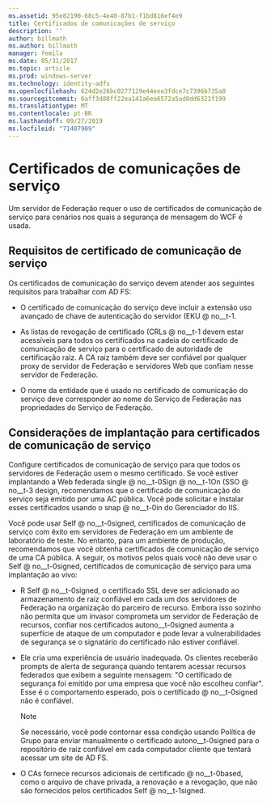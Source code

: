 ```yaml
---
ms.assetid: 95e82190-68c5-4e40-87b1-f1bd816ef4e9
title: Certificados de comunicações de serviço
description: ''
author: billmath
ms.author: billmath
manager: femila
ms.date: 05/31/2017
ms.topic: article
ms.prod: windows-server
ms.technology: identity-adfs
ms.openlocfilehash: 624d2e26bc0277129e44eee3fdce7c7396b735a0
ms.sourcegitcommit: 6aff3d88ff22ea141a6ea6572a5ad8dd6321f199
ms.translationtype: MT
ms.contentlocale: pt-BR
ms.lasthandoff: 09/27/2019
ms.locfileid: "71407909"
---
```

# <a name="service-communications-certificates"></a>Certificados de comunicações de serviço

Um servidor de Federação requer o uso de certificados de comunicação de serviço para cenários nos quais a segurança de mensagem do WCF é usada.  
  
## <a name="service-communication-certificate-requirements"></a>Requisitos de certificado de comunicação de serviço  
Os certificados de comunicação do serviço devem atender aos seguintes requisitos para trabalhar com AD FS:  
  
-   O certificado de comunicação do serviço deve incluir a extensão uso avançado de chave de autenticação do servidor \(EKU @ no__t-1.  
  
-   As listas de revogação de certificado \(CRLs @ no__t-1 devem estar acessíveis para todos os certificados na cadeia do certificado de comunicação de serviço para o certificado de autoridade de certificação raiz. A CA raiz também deve ser confiável por qualquer proxy de servidor de Federação e servidores Web que confiam nesse servidor de Federação.  
  
-   O nome da entidade que é usado no certificado de comunicação do serviço deve corresponder ao nome do Serviço de Federação nas propriedades do Serviço de Federação.  
  
## <a name="deployment-considerations-for-service-communication-certificates"></a>Considerações de implantação para certificados de comunicação de serviço  
Configure certificados de comunicação de serviço para que todos os servidores de Federação usem o mesmo certificado. Se você estiver implantando a Web federada single @ no__t-0Sign @ no__t-1On \(SSO @ no__t-3 design, recomendamos que o certificado de comunicação do serviço seja emitido por uma AC pública. Você pode solicitar e instalar esses certificados usando o snap @ no__t-0in do Gerenciador do IIS.  
  
Você pode usar Self @ no__t-0signed, certificados de comunicação de serviço com êxito em servidores de Federação em um ambiente de laboratório de teste. No entanto, para um ambiente de produção, recomendamos que você obtenha certificados de comunicação de serviço de uma CA pública. A seguir, os motivos pelos quais você não deve usar o Self @ no__t-0signed, certificados de comunicação de serviço para uma implantação ao vivo:  
  
-   R Self @ no__t-0signed, o certificado SSL deve ser adicionado ao armazenamento de raiz confiável em cada um dos servidores de Federação na organização do parceiro de recurso. Embora isso sozinho não permita que um invasor comprometa um servidor de Federação de recursos, confiar nos certificados autono__t-0signed aumenta a superfície de ataque de um computador e pode levar a vulnerabilidades de segurança se o signatário do certificado não estiver confiável.  
  
-   Ele cria uma experiência de usuário inadequada. Os clientes receberão prompts de alerta de segurança quando tentarem acessar recursos federados que exibem a seguinte mensagem: "O certificado de segurança foi emitido por uma empresa que você não escolheu confiar". Esse é o comportamento esperado, pois o certificado @ no__t-0signed não é confiável.  
  
    > [!NOTE]  
    > Se necessário, você pode contornar essa condição usando Política de Grupo para enviar manualmente o certificado autono__t-0signed para o repositório de raiz confiável em cada computador cliente que tentará acessar um site de AD FS.  
  
-   O CAs fornece recursos adicionais de certificado @ no__t-0based, como o arquivo de chave privada, a renovação e a revogação, que não são fornecidos pelos certificados Self @ no__t-1signed.  
  

